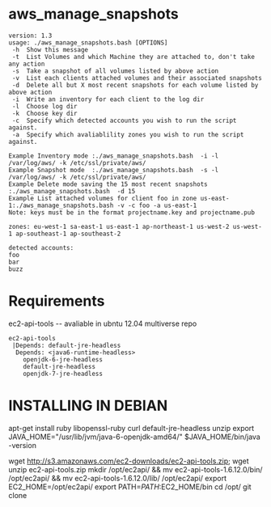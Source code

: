 aws_manage_snapshots
====================
```
version: 1.3
usage: ./aws_manage_snapshots.bash [OPTIONS]
 -h  Show this message
 -t  List Volumes and which Machine they are attached to, don't take any action
 -s  Take a snapshot of all volumes listed by above action
 -v  List each clients attached volumes and their associated snapshots
 -d  Delete all but X most recent snapshots for each volume listed by above action
 -i  Write an inventory for each client to the log dir
 -l  Choose log dir
 -k  Choose key dir
 -c  Specify which detected accounts you wish to run the script against.
 -a  Specify which avaliablility zones you wish to run the script against.

Example Inventory mode :./aws_manage_snapshots.bash  -i -l /var/log/aws/ -k /etc/ssl/private/aws/
Example Snapshot mode  :./aws_manage_snapshots.bash  -s -l /var/log/aws/ -k /etc/ssl/private/aws/
Example Delete mode saving the 15 most recent snapshots  :./aws_manage_snapshots.bash  -d 15
Example List attached volumes for client foo in zone us-east-1:./aws_manage_snapshots.bash -v -c foo -a us-east-1
Note: keys must be in the format projectname.key and projectname.pub

zones: eu-west-1 sa-east-1 us-east-1 ap-northeast-1 us-west-2 us-west-1 ap-southeast-1 ap-southeast-2

detected accounts:
foo 
bar
buzz
```

Requirements
============
ec2-api-tools  -- avaliable in ubntu 12.04 multiverse repo

```
ec2-api-tools
 |Depends: default-jre-headless
  Depends: <java6-runtime-headless>
    openjdk-6-jre-headless
    default-jre-headless
    openjdk-7-jre-headless

```

INSTALLING IN DEBIAN
====================
apt-get install ruby libopenssl-ruby curl default-jre-headless unzip
export JAVA_HOME="/usr/lib/jvm/java-6-openjdk-amd64/"
$JAVA_HOME/bin/java -version

wget http://s3.amazonaws.com/ec2-downloads/ec2-api-tools.zip; wget 
unzip ec2-api-tools.zip
mkdir /opt/ec2api/ && mv ec2-api-tools-1.6.12.0/bin/ /opt/ec2api/ && mv ec2-api-tools-1.6.12.0/lib/ /opt/ec2api/
export EC2_HOME=/opt/ec2api/
export PATH=$PATH:$EC2_HOME/bin
cd /opt/
git clone 


